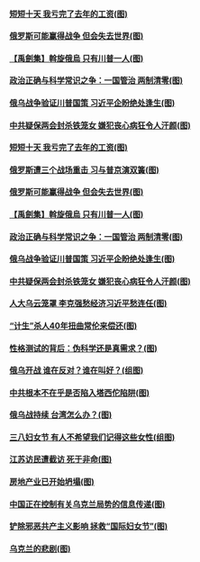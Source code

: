 #### [短短十天 我亏完了去年的工资(图)](../pages/p4/1000196.md?t=03120304) 
#### [俄罗斯可能赢得战争 但会失去世界(图)](../pages/p4/1000206.md?t=03120304) 
#### [【禹劍集】斡旋俄烏 只有川普一人(图)](../pages/p4/1000203.md?t=03120304) 
#### [政治正确与科学常识之争：一国管治 两制清零(图)](../pages/p4/1000200.md?t=03120304) 
#### [俄乌战争验证川普国策 习近平企盼绝处逢生(图)](../pages/p4/999999.md?t=03120304) 
#### [中共疑保两会封杀铁笼女 嫌犯丧心病狂令人汗颜(图)](../pages/p4/1000111.md?t=03120304) 
#### [短短十天 我亏完了去年的工资(图)](../pages/p4/1000196.md?t=03120304) 
#### [俄罗斯遭三个战场重击 习与普京演双簧(图)](../pages/p4/1000212.md?t=03120304) 
#### [俄罗斯可能赢得战争 但会失去世界(图)](../pages/p4/1000206.md?t=03120304) 
#### [【禹劍集】斡旋俄烏 只有川普一人(图)](../pages/p4/1000203.md?t=03120304) 
#### [政治正确与科学常识之争：一国管治 两制清零(图)](../pages/p4/1000200.md?t=03120304) 
#### [俄乌战争验证川普国策 习近平企盼绝处逢生(图)](../pages/p4/999999.md?t=03120304) 
#### [中共疑保两会封杀铁笼女 嫌犯丧心病狂令人汗颜(图)](../pages/p4/1000111.md?t=03120304) 
#### [人大乌云笼罩 李克强愁经济习近平愁连任(图)](../pages/p4/1000107.md?t=03120304) 
#### [“计生”杀人40年扭曲常伦来偿还(图)](../pages/p4/1000119.md?t=03120304) 
#### [性格测试的背后：伪科学还是真需求？(图)](../pages/p4/1000117.md?t=03120304) 
#### [俄乌开战 谁在反对？谁在叫好？(组图)](../pages/p4/999937.md?t=03120304) 
#### [中共根本不在乎是否陷入塔西佗陷阱(图)](../pages/p4/1000102.md?t=03120304) 
#### [俄乌战持续 台湾怎么办？(图)](../pages/p4/1000115.md?t=03120304) 
#### [三八妇女节 有人不希望我们记得这些女性(组图)](../pages/p4/1000026.md?t=03120304) 
#### [江苏访民遭截访 死于非命(图)](../pages/p4/1000033.md?t=03120304) 
#### [房地产业已开始坍塌(图)](../pages/p4/1000031.md?t=03120304) 
#### [中国正在控制有关乌克兰局势的信息传递(图)](../pages/p4/999945.md?t=03120304) 
#### [铲除邪恶共产主义影响 拯救“国际妇女节”(图)](../pages/p4/1000015.md?t=03120304) 
#### [乌克兰的悲剧(图)](../pages/p4/1000020.md?t=03120304) 
